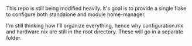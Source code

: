 
This repo is still being modified heavily. It's goal is
to provide a single flake to configure both standalone
and module home-manager.

I'm still thinking how I'll organize everything, hence why
configuration.nix and hardware.nix are still in the root
directory. These will go in a separate folder.



